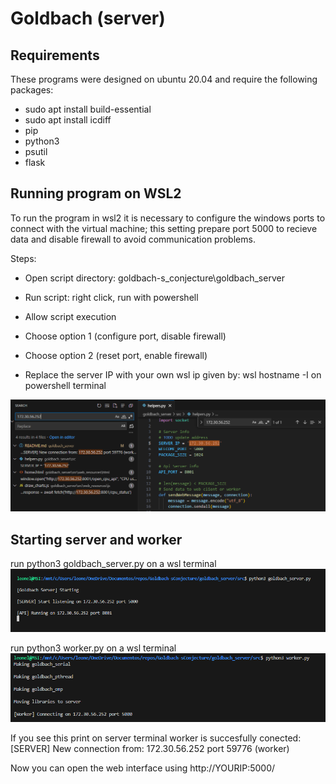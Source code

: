 # Goldbach (server)
## Requirements

These programs were designed on ubuntu 20.04 and require the following packages:
- sudo apt install build-essential
- sudo apt install icdiff
- pip
- python3
- psutil
- flask


## Running program on WSL2
To run the program in wsl2 it is necessary to configure the windows ports to connect with the virtual machine; this setting prepare port 5000 to recieve data and disable firewall to avoid communication problems. 

Steps:
- Open script directory: goldbach-s_conjecture\goldbach_server
- Run script: right click, run with powershell
- Allow script execution
- Choose option 1 (configure port, disable firewall)
- Choose option 2 (reset port, enable firewall)

- Replace the server IP with your own wsl ip given by:
wsl hostname -I on powershell terminal

![ServerRn](images/IPReplace.png)


## Starting server and worker
run python3 goldbach_server.py on a wsl terminal
![ServerRn](images/serverRun.png)


run python3 worker.py on a wsl terminal
![ServerRn](images/workerRun.png)

If you see this print on server terminal worker is succesfully conected:
[SERVER] New connection from: 172.30.56.252 port 59776 (worker)

Now you can open the web interface using 
http://YOURIP:5000/